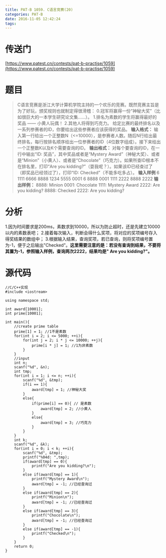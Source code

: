 ```yaml
---
title: PAT-B 1059. C语言竞赛(20)
categories: PAT-B
date: 2016-11-05 12:42:24
tags:
---
```

# 传送门
[https://www.patest.cn/contests/pat-b-practise/1059](https://www.patest.cn/contests/pat-b-practise/1059)
<!--more-->
# 题目
> C语言竞赛是浙江大学计算机学院主持的一个欢乐的竞赛。既然竞赛主旨是为了好玩，颁奖规则也就制定得很滑稽：
0.冠军将赢得一份“神秘大奖”（比如很巨大的一本学生研究论文集……）。
1.排名为素数的学生将赢得最好的奖品 —— 小黄人玩偶！
2.其他人将得到巧克力。
给定比赛的最终排名以及一系列参赛者的ID，你要给出这些参赛者应该获得的奖品。
**输入格式：**
输入第一行给出一个正整数N（<=10000），是参赛者人数。随后N行给出最终排名，每行按排名顺序给出一位参赛者的ID（4位数字组成）。接下来给出一个正整数K以及K个需要查询的ID。
**输出格式：**
对每个要查询的ID，在一行中输出“ID: 奖品”，其中奖品或者是“Mystery Award”（神秘大奖）、或者是“Minion”（小黄人）、或者是“Chocolate”（巧克力）。如果所查ID根本不在排名里，打印“Are you kidding?”（耍我呢？）。如果该ID已经查过了（即奖品已经领过了），打印“ID: Checked”（不能多吃多占）。
**输入样例**
6
1111
6666
8888
1234
5555
0001
6
8888
0001
1111
2222
8888
2222
**输出样例：**
8888: Minion
0001: Chocolate
1111: Mystery Award
2222: Are you kidding?
8888: Checked
2222: Are you kidding?

# 分析
1.因为时间要求是200ms，素数求到10000，所以为防止超时，还是先建立10000以内的素数表吧；
2.接着每次输入，判断会得什么奖项，将对应的奖项编号存入得奖结果的数组中；
3.根据输入结果，查询奖项，若已查询，则将奖项编号置为-1，便于之后输出"Checked"。**这里需要注意的是：若没有查询到结果，不要将其置为-1，参照输入样例，查询两次2222，结果均是" Are you kidding?"。**

# 源代码

	//C/C++实现
	#include <iostream>

	using namespace std;

	int award[10001];
	int prime[10001];

	int main(){
		//create prime table
		prime[1] = 1; //1不是素数 
		for(int i = 2; i <= 5000; ++i){
			for(int j = 2; i * j <= 10000; ++j){
				prime[i * j] = 1; //1为非素数 
			}
		}
		//input 
		int n;
		scanf("%d", &n);
		int tmp;
		for(int i = 1; i <= n; ++i){
			scanf("%d", &tmp);
			if(i == 1){
				award[tmp] = 1; //神秘大奖 
			}
			else{
				if(prime[i] == 0){ // 是素数 
					award[tmp] = 2; //小黄人 
				}
				else{
					award[tmp] = 3; //巧克力 
				}
			}
		}
		int k;
		scanf("%d", &k);
		for(int i = 0; i < k; ++i){
			scanf("%d", &tmp);
			printf("%04d: ",tmp);
			if(award[tmp] == 0){
				printf("Are you kidding?\n");
			}
			else if(award[tmp] == 1){
				printf("Mystery Award\n");
				award[tmp] = -1; //已经查询过 
			}
			else if(award[tmp] == 2){
				printf("Minion\n");
				award[tmp] = -1; //已经查询过
			}
			else if(award[tmp] == 3){
				printf("Chocolate\n");
				award[tmp] = -1; //已经查询过
			}
			else if(award[tmp] == -1){
				printf("Checked\n");
			}
		}
		return 0;
	}